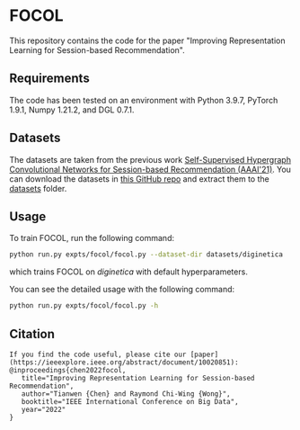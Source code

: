 # FOCOL
This repository contains the code for the paper "Improving Representation Learning for Session-based Recommendation".

## Requirements
The code has been tested on an environment with Python 3.9.7, PyTorch 1.9.1, Numpy 1.21.2, and DGL 0.7.1.

## Datasets
The datasets are taken from the previous work [Self-Supervised Hypergraph Convolutional Networks for Session-based Recommendation (AAAI'21)](https://arxiv.org/abs/2012.06852). You can download the datasets in [this GitHub repo](https://github.com/xiaxin1998/DHCN/) and extract them to the [datasets](./datasets) folder.

## Usage
To train FOCOL, run the following command:
```bash
python run.py expts/focol/focol.py --dataset-dir datasets/diginetica
```
which trains FOCOL on _diginetica_ with default hyperparameters.

You can see the detailed usage with the following command:
```bash
python run.py expts/focol/focol.py -h
```

## Citation
```
If you find the code useful, please cite our [paper](https://ieeexplore.ieee.org/abstract/document/10020851):
@inproceedings{chen2022focol,
   title="Improving Representation Learning for Session-based Recommendation",
   author="Tianwen {Chen} and Raymond Chi-Wing {Wong}",
   booktitle="IEEE International Conference on Big Data",
   year="2022"
}
```
